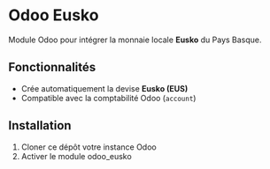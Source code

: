 # Odoo Eusko

Module Odoo pour intégrer la monnaie locale **Eusko** du Pays Basque.

## Fonctionnalités

- Crée automatiquement la devise **Eusko (EUS)** 
- Compatible avec la comptabilité Odoo (`account`)

## Installation

1. Cloner ce dépôt votre instance Odoo 
2. Activer le module odoo_eusko


